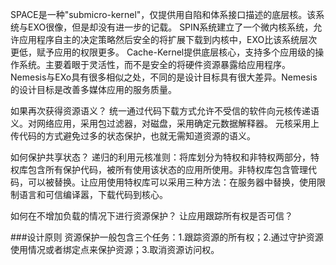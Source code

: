 SPACE是一种"submicro-kernel"，仅提供用自陷和体系接口描述的底层核。该系统与EXO很像，但是却没有进一步的记载。
SPIN系统建立了一个微内核系统，允许应用程序自主的决定策略然后安全的将扩展下载到内核中，EXO比该系统层次更低，赋予应用的权限更多。
Cache-Kernel提供底层核心，支持多个应用级的操作系统。主要着眼于灵活性，而不是安全的将硬件资源暴露给应用程序。
Nemesis与EXo具有很多相似之处，不同的是设计目标具有很大差异。Nemesis的设计目标是改善多媒体应用的服务质量。

如果再次获得资源语义？
统一通过代码下载方式允许不受信的软件向元核传递语义。对网络应用，采用包过滤器，对磁盘，采用确定元数据解释器。
元核采用上传代码的方式避免过多的状态保护，也就无需知道资源的语义。

如何保护共享状态？
递归的利用元核准则：将库划分为特权和非特权两部分，特权库包含所有保护代码，被所有使用该状态的应用所使用。非特权库包含管理代码，可以被替换。让应用使用特权库可以采用三种方法：在服务器中替换，使用限制语言和可信编译嚣，下载代码到核心。

如何在不增加负载的情况下进行资源保护？
让应用跟踪所有权是否可信？

###设计原则
资源保护一般包含三个任务：1.跟踪资源的所有权；2.通过守护资源使用情况或者绑定点来保护资源；3.取消资源访问权。
